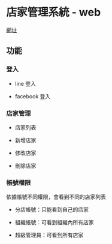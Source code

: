 # 店家管理系統 - web

[網址](https://d17zlxq9uzt0q1.cloudfront.net/)

## 功能

### 登入

- line 登入

- facebook 登入

### 店家管理

- 店家列表

- 新增店家

- 修改店家

- 刪除店家

### 帳號權限

依據帳號不同權限，會看到不同的店家列表

- 分店帳號：只能看到自己的店家

- 組織帳號：可看到組織內所有店家

- 超級管理員：可看到所有店家
